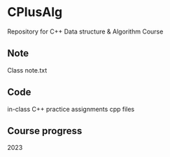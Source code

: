 # CPlusAlg
Repository for C++ Data structure &amp; Algorithm Course

## Note

Class note.txt

## Code

in-class C++ practice assignments cpp files

## Course progress

2023

>

